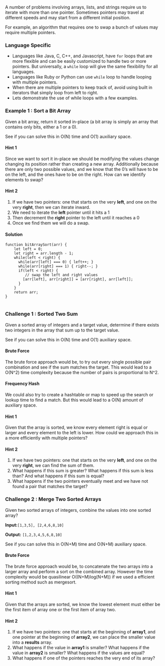 A number of problems involving arrays, lists, and strings require us to iterate with more than one pointer. Sometimes pointers may travel at different speeds and may start from a different initial position.

For example, an algorithm that requires one to swap a bunch of values may require multiple pointers.

### Language Specific

*   Languages like Java, C, C++, and Javascript, have `for` loops that are more flexible and can be easily customized to handle two or more pointers. But universally, a `while` loop will give the same flexibility for all languages.
*   Languages like Ruby or Python can use `while` loop to handle looping with multiple pointers.
*   When there are multiple pointers to keep track of, avoid using built in iterators that simply loop from left to right.
*   Lets demonstrate the use of while loops with a few examples.

### Example 1 : Sort a Bit Array

Given a bit array, return it sorted in-place (a bit array is simply an array that contains only bits, either a 1 or a 0).

See if you can solve this in O(N) time and O(1) auxiliary space.

#### Hint 1

Since we want to sort it in-place we should be modifying the values change changing its position rather than creating a new array. Additionally because there are only two possible values, and we know that the 0’s will have to be on the left, and the ones have to be on the right. How can we identify elements to swap?

#### Hint 2

1.  If we have two pointers: one that starts on the very **left**, and one on the very **right**, then we can iterate inward.
2.  We need to iterate the **left** pointer until it hits a 1
3.  Then decrement the **right** pointer to the left until it reaches a 0
4.  Once we find them we will do a swap.

#### Solution

<div>

<pre class="line-numbers"><code class="language-javascript">function bitArraySort(arr) {
    let left = 0;
    let right = arr.length - 1;
    while(left < right) {
      while(arr[left] === 0) { left++; }
      while(arr[right] === 1) { right--; }
      if(left < right) {
         // swap the left and right values
        [arr[left], arr[right]] = [arr[right], arr[left]];
      }
    }
    return arr;
}</code>
	</pre>

</div>

### Challenge 1 : Sorted Two Sum

Given a sorted array of integers and a target value, determine if there exists two integers in the array that sum up to the target value.

See if you can solve this in O(N) time and O(1) auxiliary space.

#### Brute Force

The brute force approach would be, to try out every single possible pair combination and see if the sum matches the target. This would lead to a O(N^2) time complexity because the number of pairs is proportional to N^2.

#### Frequency Hash

We could also try to create a hashtable or map to speed up the search or lookup time to find a match. But this would lead to a O(N) amount of auxiliary space.

#### Hint 1

Given that the array is sorted, we know every element right is equal or larger and every element to the left is lower. How could we approach this in a more efficiently with multiple pointers?

#### Hint 2

1.  If we have two pointers: one that starts on the very **left**, and one on the very **right**, we can find the sum of them.
2.  What happens if this sum is greater? What happens if this sum is less than? And what happens if this sum is equal?
3.  What happens if the two pointers eventually meet and we have not found a pair that matches the target?

### Challenge 2 : Merge Two Sorted Arrays

Given two sorted arrays of integers, combine the values into one sorted array?

**Input:**`[1,3,5], [2,4,6,8,10]`

**Output:** `[1,2,3,4,5,6,8,10]`

See if you can solve this in O(N+M) time and O(N+M) auxiliary space.

#### Brute Force

The brute force approach would be, to concatenate the two arrays into a larger array and perform a sort on the combined array. However the time complexity would be quasilinear O((N+M)log(N+M)) if we used a efficient sorting method such as mergesort.

#### Hint 1

Given that the arrays are sorted, we know the lowest element must either be the first item of array one or the first item of array two.

#### Hint 2

1.  If we have two pointers: one that starts at the beginning of **array1**, and one pointer at the beginning of **array2**, we can place the smaller value into a **results** array.
2.  What happens if the value in **array1** is smaller? What happens if the value in **array2** is smaller? What happens if the values are equal?
3.  What happens if one of the pointers reaches the very end of its array?

<script type="text/javascript">var _self="undefined"!=typeof window?window:"undefined"!=typeof WorkerGlobalScope&&self instanceof WorkerGlobalScope?self:{},Prism=function(){var e=/\blang(?:uage)?-(\w+)\b/i,t=0,n=_self.Prism={util:{encode:function(e){return e instanceof a?new a(e.type,n.util.encode(e.content),e.alias):"Array"===n.util.type(e)?e.map(n.util.encode):e.replace(/&/g,"&").replace(/e.length)break e;if(!(m instanceof a)){u.lastIndex=0;var y=u.exec(m),v=1;if(!y&&h&&p!=r.length-1){var b=r[p+1].matchedStr||r[p+1],k=m+b;if(p<r.length-2&&(k+=r[p+2].matchedstr||r[p+2]),u.lastindex=0,y=u.exec(k),!y)continue;var w="y.index+(g?y[1].length:0);if(w">=m.length)continue;var _=y.index+y[0].length,P=m.length+b.length;if(v=3,P&gt;=_){if(r[p+1].greedy)continue;v=2,k=k.slice(0,P)}m=k}if(y){g&&(f=y[1].length);var w=y.index+f,y=y[0].slice(f),_=w+y.length,S=m.slice(0,w),O=m.slice(_),j=[p,v];S&&j.push(S);var A=new a(i,c?n.tokenize(y,c):y,d,y,h);j.push(A),O&&j.push(O),Array.prototype.splice.apply(r,j)}}}}}return r},hooks:{all:{},add:function(e,t){var a=n.hooks.all;a[e]=a[e]||[],a[e].push(t)},run:function(e,t){var a=n.hooks.all[e];if(a&&a.length)for(var r,l=0;r=a[l++];)r(t)}}},a=n.Token=function(e,t,n,a,r){this.type=e,this.content=t,this.alias=n,this.matchedStr=a||null,this.greedy=!!r};if(a.stringify=function(e,t,r){if("string"==typeof e)return e;if("Array"===n.util.type(e))return e.map(function(n){return a.stringify(n,t,e)}).join("");var l={type:e.type,content:a.stringify(e.content,t,r),tag:"span",classes:["token",e.type],attributes:{},language:t,parent:r};if("comment"==l.type&&(l.attributes.spellcheck="true"),e.alias){var i="Array"===n.util.type(e.alias)?e.alias:[e.alias];Array.prototype.push.apply(l.classes,i)}n.hooks.run("wrap",l);var o="";for(var s in l.attributes)o+=(o?" ":"")+s+'="'+(l.attributes[s]||"")+'"';return"&lt;"+l.tag+' class="'+l.classes.join(" ")+'" '+o+"&gt;"+l.content+"<!--"+l.tag+"-->"},!_self.document)return _self.addEventListener?(_self.addEventListener("message",function(e){var t=JSON.parse(e.data),a=t.language,r=t.code,l=t.immediateClose;_self.postMessage(n.highlight(r,n.languages[a],a)),l&&_self.close()},!1),_self.Prism):_self.Prism;var r=document.currentScript||[].slice.call(document.getElementsByTagName("script")).pop();return r&&(n.filename=r.src,document.addEventListener&&!r.hasAttribute("data-manual")&&document.addEventListener("DOMContentLoaded",n.highlightAll)),_self.Prism}();"undefined"!=typeof module&&module.exports&&(module.exports=Prism),"undefined"!=typeof global&&(global.Prism=Prism); </r.length-2&&(k+=r[p+2].matchedstr||r[p+2]),u.lastindex=0,y=u.exec(k),!y)continue;var></script> <script type="text/javascript">Prism.languages.clike={comment:[{pattern:/(^|[^\\])\/\*[\w\W]*?\*\//,lookbehind:!0},{pattern:/(^|[^\\:])\/\/.*/,lookbehind:!0}],string:{pattern:/(["'])(\\(?:\r\n|[\s\S])|(?!\1)[^\\\r\n])*\1/,greedy:!0},"class-name":{pattern:/((?:\b(?:class|interface|extends|implements|trait|instanceof|new)\s+)|(?:catch\s+\())[a-z0-9_\.\\]+/i,lookbehind:!0,inside:{punctuation:/(\.|\\)/}},keyword:/\b(if|else|while|do|for|return|in|instanceof|function|new|try|throw|catch|finally|null|break|continue)\b/,"boolean":/\b(true|false)\b/,"function":/[a-z0-9_]+(?=\()/i,number:/\b-?(?:0x[\da-f]+|\d*\.?\d+(?:e[+-]?\d+)?)\b/i,operator:/--?|\+\+?|!=?=?|&lt;=?|&gt;=?|==?=?|&&?|\|\|?|\?|\*|\/|~|\^|%/,punctuation:/[{}[\];(),.:]/};</script> <script type="text/javascript">Prism.languages.javascript=Prism.languages.extend("clike",{keyword:/\b(as|async|await|break|case|catch|class|const|continue|debugger|default|delete|do|else|enum|export|extends|finally|for|from|function|get|if|implements|import|in|instanceof|interface|let|new|null|of|package|private|protected|public|return|set|static|super|switch|this|throw|try|typeof|var|void|while|with|yield)\b/,number:/\b-?(0x[\dA-Fa-f]+|0b[01]+|0o[0-7]+|\d*\.?\d+([Ee][+-]?\d+)?|NaN|Infinity)\b/,"function":/[_$a-zA-Z\xA0-\uFFFF][_$a-zA-Z0-9\xA0-\uFFFF]*(?=\()/i}),Prism.languages.insertBefore("javascript","keyword",{regex:{pattern:/(^|[^\/])\/(?!\/)(\[.+?]|\\.|[^\/\\\r\n])+\/[gimyu]{0,5}(?=\s*($|[\r\n,.;})]))/,lookbehind:!0,greedy:!0}}),Prism.languages.insertBefore("javascript","class-name",{"template-string":{pattern:/`(?:\\\\|\\?[^\\])*?`/,greedy:!0,inside:{interpolation:{pattern:/\$\{[^}]+\}/,inside:{"interpolation-punctuation":{pattern:/^\$\{|\}$/,alias:"punctuation"},rest:Prism.languages.javascript}},string:/[\s\S]+/}}}),Prism.languages.markup&&Prism.languages.insertBefore("markup","tag",{script:{pattern:/(<script[\w\w]*?>)[\w\W]*?(?=&lt;\/script&gt;)/i,lookbehind:!0,inside:Prism.languages.javascript,alias:"language-javascript"}}),Prism.languages.js=Prism.languages.javascript; </script[\w\w]*?></script> <script type="text/javascript">!function(){"undefined"!=typeof self&&self.Prism&&self.document&&Prism.hooks.add("complete",function(e){if(e.code){var t=e.element.parentNode,s=/\s*\bline-numbers\b\s*/;if(t&&/pre/i.test(t.nodeName)&&(s.test(t.className)||s.test(e.element.className))&&!e.element.querySelector(".line-numbers-rows")){s.test(e.element.className)&&(e.element.className=e.element.className.replace(s,"")),s.test(t.className)||(t.className+=" line-numbers");var n,a=e.code.match(/\n(?!$)/g),l=a?a.length+1:1,m=new Array(l+1);m=m.join("<span></span>"),n=document.createElement("span"),n.className="line-numbers-rows",n.innerHTML=m,t.hasAttribute("data-start")&&(t.style.counterReset="linenumber "+(parseInt(t.getAttribute("data-start"),10)-1)),e.element.appendChild(n)}}})}();</script>
